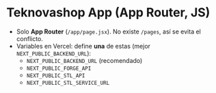 
# Teknovashop App (App Router, JS)

- Solo **App Router** (`/app/page.jsx`). No existe `/pages`, así se evita el conflicto.
- Variables en Vercel: define **una** de estas (mejor `NEXT_PUBLIC_BACKEND_URL`):
  - `NEXT_PUBLIC_BACKEND_URL` (recomendado)
  - `NEXT_PUBLIC_FORGE_API`
  - `NEXT_PUBLIC_STL_API`
  - `NEXT_PUBLIC_STL_SERVICE_URL`

